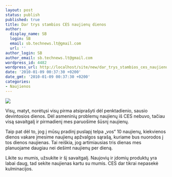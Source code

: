 ```yaml
---
layout: post
status: publish
published: true
title: Dar trys stambios CES naujienų dienos
author:
  display_name: SB
  login: SB
  email: sb.technews.lt@gmail.com
  url: ''
author_login: SB
author_email: sb.technews.lt@gmail.com
wordpress_id: 4482
wordpress_url: http://localhost/site/new/dar_trys_stambios_ces_naujienu_dienos/
date: '2010-01-09 00:37:30 +0200'
date_gmt: '2010-01-09 00:37:30 +0200'
categories:
- Naujienos
---
```

<div class="imgright"><img src="http://t1.gstatic.com/images?q=tbn:Z0oxDuHdCDK-qM%3Ahttp://www.tactlab.com/Events/CES_2010.jpg"  /></div>
<p>Visų, matyt, norėtųsi visų pirma atsiprašyti dėl penktadienio, sausio devintosios dienos. Dėl asmeninių problemų naujienų iš CES nebuvo, tačiau visą savaitgalį ir pirmadienį mes paruošime šūsnį naujienų.</p>
<p>Taip pat dėl to, jog į mūsų pradinį puslapį telpa „vos“ 10 naujienų, kiekvienos dienos vakare įmesime naujienų apžvalgos sąrašą, kuriame bus nuorodos į tos dienos naujienas. Tai reiškia, jog artimiausias tris dienas mes planuojame daugiau nei dešimt naujienų per dieną.</p>
<p>Likite su mumis, užsukite ir šį savaitgalį. Naujovių ir įdomių produktų yra labai daug, tad sekite naujienas kartu su mumis. CES dar tikrai nepasekė kulminacijos.</p>
